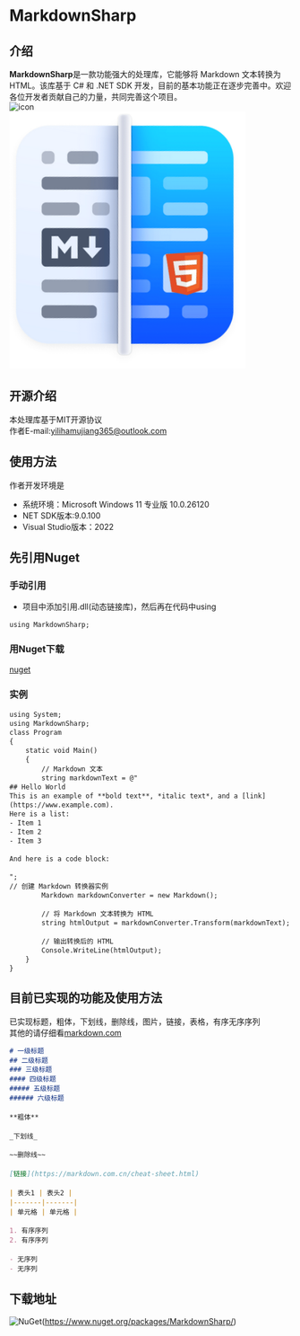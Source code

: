 # MarkdownSharp
## 介绍
**MarkdownSharp**是一款功能强大的处理库，它能够将 Markdown 文本转换为 HTML。该库基于 C# 和 .NET SDK 开发，目前的基本功能正在逐步完善中。欢迎各位开发者贡献自己的力量，共同完善这个项目。  <br>![icon](https://github.moeyy.xyz/https://github.com/yilihamujiang365-new/MarkdownSharp/blob/master/icon.png)<br>![icon](https://github.com/yilihamujiang365-new/MarkdownSharp/blob/master/icon.png)
## 开源介绍
本处理库基于MIT开源协议<br>
作者E-mail:[yilihamujiang365@outlook.com](mailto:yilihamujiang365@outlook.com)
## 使用方法
作者开发环境是<br>
- 系统环境：Microsoft Windows 11 专业版 10.0.26120
- NET SDK版本:9.0.100
- Visual Studio版本：2022
## 先引用Nuget
### 手动引用
- 项目中添加引用.dll(动态链接库)，然后再在代码中using
```Csharp
using MarkdownSharp;
```
### 用Nuget下载
[nuget](https://www.nuget.org/packages/MarkdownSharp/)

### 实例
```Csharp
using System;
using MarkdownSharp;
class Program
{
    static void Main()
    {
        // Markdown 文本
        string markdownText = @"
## Hello World
This is an example of **bold text**, *italic text*, and a [link](https://www.example.com).
Here is a list:
- Item 1
- Item 2
- Item 3

And here is a code block:

";
// 创建 Markdown 转换器实例
        Markdown markdownConverter = new Markdown();

        // 将 Markdown 文本转换为 HTML
        string htmlOutput = markdownConverter.Transform(markdownText);

        // 输出转换后的 HTML
        Console.WriteLine(htmlOutput);
    }
}

```
## 目前已实现的功能及使用方法
已实现标题，粗体，下划线，删除线，图片，链接，表格，有序无序序列<br>
其他的请仔细看[markdown.com](https://markdown.com.cn/cheat-sheet.html)
```Markdown
# 一级标题
## 二级标题
### 三级标题
#### 四级标题
##### 五级标题
###### 六级标题

**粗体**

_下划线_

~~删除线~~

[链接](https://markdown.com.cn/cheat-sheet.html)

| 表头1 | 表头2 |
|-------|-------|
| 单元格 | 单元格 |

1. 有序序列
2. 有序序列

- 无序列
- 无序列
```
## 下载地址
![NuGet](https://img.shields.io/MarkdownSharp/v/MarkdownSharp.svg)(https://www.nuget.org/packages/MarkdownSharp/) 
